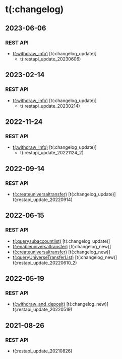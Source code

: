 # t(:changelog)

## 2023-06-06
### REST API
- [t(:withdraw_info)](#t-withdraw_info) [t(:changelog_update)]
  - t(:restapi_update_20230606)

## 2023-02-14
### REST API
- [t(:withdraw_info)](#t-withdraw_info) [t(:changelog_update)]
  - t(:restapi_update_20230214)

## 2022-11-24
### REST API
- [t(:withdraw_info)](#t-withdraw_info) [t(:changelog_update)]
  - t(:restapi_update_20221124_2)

## 2022-09-14
### REST API
- [t(:createuniversaltransfer)](#t-createuniversaltransfer) [t(:changelog_update)]
  t(:restapi_update_20220914)

## 2022-06-15
### REST API
- [t(:querysubaccountlist)](#t-querysubaccountlist) [t(:changelog_update)]
- [t(:enableuniversaltransfer)](#t-enableuniversaltransfer) [t(:changelog_new)]
- [t(:createuniversaltransfer)](#t-createuniversaltransfer) [t(:changelog_new)]
- [t(:queryUniverseTransferList)](#t-queryuniversetransferlist) [t(:changelog_new)]
  <br>
  t(:restapi_update_20220610_2)
  
## 2022-05-19
### REST API
- [t(:withdraw_and_deposit)](#t-withdraw_and_deposit) [t(:changelog_new)]
  t(:restapi_update_20220519)

## 2021-08-26
### REST API
- t(:restapi_update_20210826)
